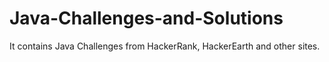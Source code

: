 # Java-Challenges-and-Solutions
It contains Java Challenges from HackerRank, HackerEarth and other sites.
